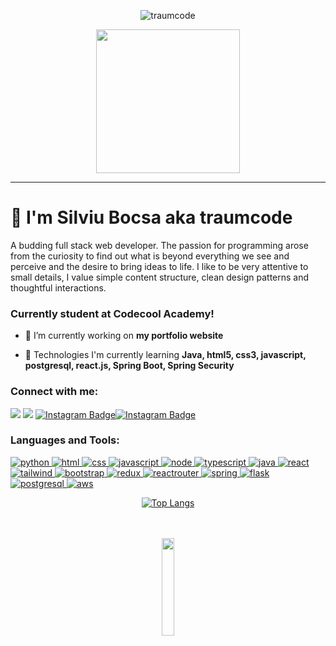 <p align="center"> <img src="https://komarev.com/ghpvc/?username=traumcode&label=Profile%20views&color=0e75b6&style=flat" alt="traumcode" /> </p>
<p align="center">
  <img src="https://miro.medium.com/max/2048/1*OohqW5DGh9CQS4hLY5FXzA.png" height="230"/>
</p>
<hr>

<h1>👋 I'm Silviu Bocsa aka traumcode</h1>
<p>A budding full stack web developer. The passion for programming arose from the curiosity to find out what is beyond everything we see and perceive and the desire to bring ideas to life. I like to be very attentive to small details, I value simple content structure, clean design patterns and thoughtful interactions.</p>
<h3>Currently student at Codecool Academy!</h3>


- 🔭 I’m currently working on **my portfolio website**

- 🌱 Technologies I'm currently learning **Java, html5, css3, javascript, postgresql, react.js, Spring Boot, Spring Security**


<h3 align="left">Connect with me:</h3>
<p align="left">
<a href="https://www.linkedin.com/in/silviu-bocsa/" rel="nofollow"><img src="https://img.shields.io/badge/LinkedIn-0077B5?style=for-the-badge&logo=linkedin&logoColor=white" data-canonical-src="https://img.shields.io/badge/-LinkedIn-blue?style=flat&amp;logo=Linkedin&amp;logoColor=white&amp;link=https://www.linkedin.com/in/silviu-bocsa/" style="max-width: 100%;"></a>
<a href="mailto:silviubocsa@gmail.com"><img src="https://img.shields.io/badge/Gmail-D14836?style=for-the-badge&logo=gmail&logoColor=white" data-canonical-src="https://img.shields.io/badge/Gmail-red?style=flat&amp;logo=Gmail&amp;logoColor=white&amp;link=mailto:silviubocsa@gmail.com" style="max-width: 100%;"></a>
<a href="https://instagram.com/exacustodian" rel="nofollow"><img src="https://img.shields.io/badge/Instagram-E4405F?style=for-the-badge&logo=instagram&logoColor=white" alt="Instagram Badge" data-canonical-src="https://img.shields.io/badge/-exacustodian-purple?style=flat-square&amp;logo=instagram&amp;logoColor=white&amp;link=https://instagram.com/exacustodian/" style="max-width: 100%;"></a><a href="https://open.spotify.com/user/31dxrfhwaub2g2rrhmpn5u4jrl4u?si=8cdc190f8a344106" rel="nofollow"><img src="https://img.shields.io/badge/Spotify-1ED760?&style=for-the-badge&logo=spotify&logoColor=white" alt="Instagram Badge" data-canonical-src="https://img.shields.io/badge/-exacustodian-purple?style=flat-square&amp;logo=instagram&amp;logoColor=white&amp;link=https://instagram.com/exacustodian/" style="max-width: 100%;"></a>
</p>

<h3 align="left">Languages and Tools:</h3>
<p align="left"> 
<a href="https://getbootstrap.com" target="_blank"> <img src="https://img.shields.io/badge/Python-3776AB?style=for-the-badge&logo=python&logoColor=white" alt="python"/> </a><a href="https://getbootstrap.com" target="_blank"> <img src="https://img.shields.io/badge/HTML-239120?style=for-the-badge&logo=html5&logoColor=white" alt="html"/> </a><a href="https://getbootstrap.com" target="_blank"> <img src="https://img.shields.io/badge/CSS-239120?&style=for-the-badge&logo=css3&logoColor=white" alt="css"/> </a><a href="https://getbootstrap.com" target="_blank"> <img src="https://img.shields.io/badge/JavaScript-F7DF1E?style=for-the-badge&logo=javascript&logoColor=black" alt="javascript"/> </a><a href="https://getbootstrap.com" target="_blank"> <img src="https://img.shields.io/badge/Node.js-43853D?style=for-the-badge&logo=node.js&logoColor=white" alt="node"/> </a><a href="https://getbootstrap.com" target="_blank"> <img src="https://img.shields.io/badge/TypeScript-007ACC?style=for-the-badge&logo=typescript&logoColor=white" alt="typescript"/> </a><a href="https://getbootstrap.com" target="_blank"> <img src="https://img.shields.io/badge/Java-ED8B00?style=for-the-badge&logo=java&logoColor=white" alt="java"/> </a><a href="https://getbootstrap.com" target="_blank"> <img src="https://img.shields.io/badge/React-20232A?style=for-the-badge&logo=react&logoColor=61DAFB" alt="react"/> </a><a href="https://getbootstrap.com" target="_blank"> <img src="https://img.shields.io/badge/Tailwind_CSS-38B2AC?style=for-the-badge&logo=tailwind-css&logoColor=white" alt="tailwind"/> </a><a href="https://getbootstrap.com" target="_blank"> <img src="https://img.shields.io/badge/Bootstrap-563D7C?style=for-the-badge&logo=bootstrap&logoColor=white" alt="bootstrap"/> </a><a href="https://getbootstrap.com" target="_blank"> <img src="https://img.shields.io/badge/Redux-593D88?style=for-the-badge&logo=redux&logoColor=white" alt="redux"/> </a><a href="https://getbootstrap.com" target="_blank"> <img src="https://img.shields.io/badge/React_Router-CA4245?style=for-the-badge&logo=react-router&logoColor=white" alt="reactrouter"/> </a><a href="https://getbootstrap.com" target="_blank"> <img src="https://img.shields.io/badge/Spring-6DB33F?style=for-the-badge&logo=spring&logoColor=white" alt="spring"/> </a><a href="https://getbootstrap.com" target="_blank"> <img src="https://img.shields.io/badge/Flask-000000?style=for-the-badge&logo=flask&logoColor=white" alt="flask"/> </a><a href="https://getbootstrap.com" target="_blank"> <img src="https://img.shields.io/badge/PostgreSQL-316192?style=for-the-badge&logo=postgresql&logoColor=white" alt="postgresql"/> </a><a href="https://getbootstrap.com" target="_blank"> <img src="https://img.shields.io/badge/Amazon_AWS-232F3E?style=for-the-badge&logo=amazon-aws&logoColor=white" alt="aws"/> </a>
</p>

<p align="center">  <a href="https://github.com/traumcode/github-readme-stats"><img src="https://camo.githubusercontent.com/e93c0f514d1afa754301d79a9261cab819730ffdcc216d79cc4a661ac111c215/68747470733a2f2f6769746875622d726561646d652d73746174732e76657263656c2e6170702f6170692f746f702d6c616e67732f3f757365726e616d653d666c6f61726564656d61692673686f775f69636f6e733d74727565267468656d653d6461726b" alt="Top Langs" data-canonical-src="https://github-readme-stats.vercel.app/api/top-langs/?username=traumcode&amp;show_icons=true&amp;theme=dark" style="max-width: 100%;"></a>
</p>
<p>
  <p align="center">
  <br />
  <br />
  <img src="https://media.giphy.com/media/jpVnC65DmYeyRL4LHS/giphy.gif" width="20%">
</p>
</p>
